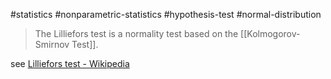 #statistics #nonparametric-statistics #hypothesis-test #normal-distribution


> The Lilliefors test is a normality test based on the [[Kolmogorov-Smirnov Test]].

see [Lilliefors test - Wikipedia](https://en.wikipedia.org/wiki/Lilliefors_test)

